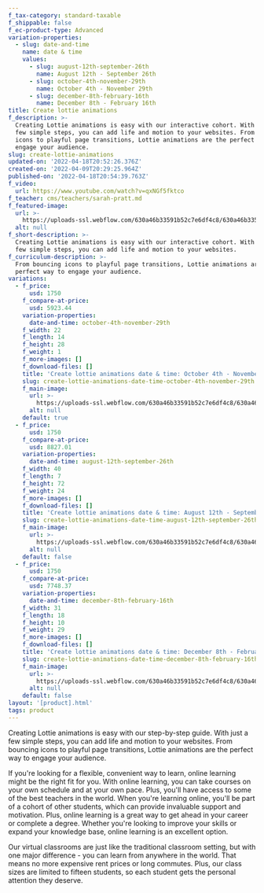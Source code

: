```yaml
---
f_tax-category: standard-taxable
f_shippable: false
f_ec-product-type: Advanced
variation-properties:
  - slug: date-and-time
    name: date & time
    values:
      - slug: august-12th-september-26th
        name: August 12th - September 26th
      - slug: october-4th-november-29th
        name: October 4th - November 29th
      - slug: december-8th-february-16th
        name: December 8th - February 16th
title: Create lottie animations
f_description: >-
  Creating Lottie animations is easy with our interactive cohort. With just a
  few simple steps, you can add life and motion to your websites. From bouncing
  icons to playful page transitions, Lottie animations are the perfect way to
  engage your audience.
slug: create-lottie-animations
updated-on: '2022-04-18T20:52:26.376Z'
created-on: '2022-04-09T20:29:25.964Z'
published-on: '2022-04-18T20:54:39.763Z'
f_video:
  url: https://www.youtube.com/watch?v=qxNGf5fktco
f_teacher: cms/teachers/sarah-pratt.md
f_featured-image:
  url: >-
    https://uploads-ssl.webflow.com/630a46b33591b52c7e6df4c8/630a46b33591b577f76df5c9_face-twentythree%201.jpg
  alt: null
f_short-description: >-
  Creating Lottie animations is easy with our interactive cohort. With just a
  few simple steps, you can add life and motion to your websites.
f_curriculum-description: >-
  From bouncing icons to playful page transitions, Lottie animations are the
  perfect way to engage your audience.
variations:
  - f_price:
      usd: 1750
    f_compare-at-price:
      usd: 5923.44
    variation-properties:
      date-and-time: october-4th-november-29th
    f_width: 22
    f_length: 14
    f_height: 28
    f_weight: 1
    f_more-images: []
    f_download-files: []
    title: 'Create lottie animations date & time: October 4th - November 29th'
    slug: create-lottie-animations-date-time-october-4th-november-29th
    f_main-image:
      url: >-
        https://uploads-ssl.webflow.com/630a46b33591b52c7e6df4c8/630a46b33591b5e1d36df4f8_1649536163041-image11.jpg
      alt: null
    default: true
  - f_price:
      usd: 1750
    f_compare-at-price:
      usd: 8827.01
    variation-properties:
      date-and-time: august-12th-september-26th
    f_width: 40
    f_length: 7
    f_height: 72
    f_weight: 24
    f_more-images: []
    f_download-files: []
    title: 'Create lottie animations date & time: August 12th - September 26th'
    slug: create-lottie-animations-date-time-august-12th-september-26th
    f_main-image:
      url: >-
        https://uploads-ssl.webflow.com/630a46b33591b52c7e6df4c8/630a46b33591b5fbd06df52d_1649536163039-image14.jpg
      alt: null
    default: false
  - f_price:
      usd: 1750
    f_compare-at-price:
      usd: 7748.37
    variation-properties:
      date-and-time: december-8th-february-16th
    f_width: 31
    f_length: 18
    f_height: 10
    f_weight: 29
    f_more-images: []
    f_download-files: []
    title: 'Create lottie animations date & time: December 8th - February 16th'
    slug: create-lottie-animations-date-time-december-8th-february-16th
    f_main-image:
      url: >-
        https://uploads-ssl.webflow.com/630a46b33591b52c7e6df4c8/630a46b33591b5ef136df557_1649536163323-image10.jpg
      alt: null
    default: false
layout: '[product].html'
tags: product
---
```


Creating Lottie animations is easy with our step-by-step guide. With just a few simple steps, you can add life and motion to your websites. From bouncing icons to playful page transitions, Lottie animations are the perfect way to engage your audience.

If you're looking for a flexible, convenient way to learn, online learning might be the right fit for you. With online learning, you can take courses on your own schedule and at your own pace. Plus, you'll have access to some of the best teachers in the world. When you're learning online, you'll be part of a cohort of other students, which can provide invaluable support and motivation. Plus, online learning is a great way to get ahead in your career or complete a degree. Whether you're looking to improve your skills or expand your knowledge base, online learning is an excellent option.

Our virtual classrooms are just like the traditional classroom setting, but with one major difference - you can learn from anywhere in the world. That means no more expensive rent prices or long commutes. Plus, our class sizes are limited to fifteen students, so each student gets the personal attention they deserve.
